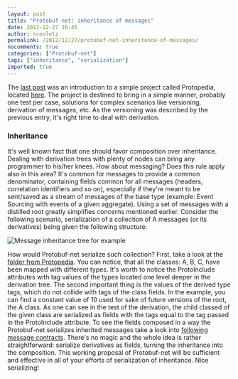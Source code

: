 ```yaml
---
layout: post
title: "Protobuf-net: inheritance of messages"
date: 2012-12-27 16:45
author: scooletz
permalink: /2012/12/27/protobuf-net-inheritance-of-messages/
nocomments: true
categories: ["Protobuf-net"]
tags: ["inheritance", "serialization"]
imported: true
---
```


The [last post](http://blog.scooletz.com/2012/12/17/protobuf-net-message-versioning/) was an introduction to a simple project called Protopedia, located [here](https://github.com/Scooletz/Protopedia). The project is destined to bring in a simple manner, probably one test per case, solutions for complex scenarios like versioning, derivation of messages, etc. As the versioning was described by the previous entry, it's right time to deal with derivation.

### Inheritance

It's well known fact that one should favor composition over inheritance. Dealing with derivation trees with plenty of nodes can bring any programmer to his/her knees. How about messaging? Does this rule apply also in this area? It's common for messages to provide a common denominator, containing fields common for all messages (headers, correlation identifiers and so on), especially if they're meant to be sent/saved as a stream of messages of the base type (example: Event Sourcing with events of a given aggregate). Using a set of messages with a distilled root greatly simplifies concerns mentioned earlier. Consider the following scenario, serialization of a collection of A messages (or its derivatives) being given the following structure:

![Message inheritance tree for example ](http://yuml.me/8c92fa40)

How would Protobuf-net serialize such collection? First, take a look at the [folder from Protopedia](https://github.com/Scooletz/Protopedia/tree/master/Protopedia/Derivation). You can notice, that all the classes: A, B, C, have been mapped with different types. It's worth to notice the ProtoInclude attributes with tag values of the types located one level deeper in the derivation tree. The second important thing is the values of the derived type tags, which do not collide with tags of the class fields. In the example, you can find a constant value of 10 used for sake of future versions of the root, the A class. As one can see in the test of the derivation, the child classed of the given class are serialized as fields with the tags equal to the tag passed in the ProtoInclude attribute. To see the fields composed in a way the Protobuf-net serializes inherited messages take a look into [following message contracts](https://github.com/Scooletz/Protopedia/blob/master/Protopedia/Derivation/MessagesWithCompositionInsteadOfInheritance.cs). There's no magic and the whole idea is rather straightforward: serialize derivatives as fields, turning the inheritance into the composition. This working proposal of Protobuf-net will be sufficient and effective in all of your efforts of serialization of inheritance. Nice serializing!

